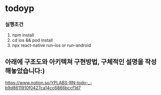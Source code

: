 # todoyp

### 실행조건
1. npm install
2. cd ios && pod install
3. npx react-native run-ios or run-android

## 아래에 구조도와 아키텍쳐 구현방법, 구체적인 설명을 작성해놓았습니다:) 
https://www.notion.so/YPLABS-RN-todo-_-b9d8611910f0427ca14cc6866bccf1d7
